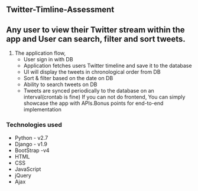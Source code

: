 ## Twitter-Timline-Assessment
## Any user to view their Twitter stream within the app and User can search, filter and sort tweets.

1. The application flow,
    * User sign in with DB
    * Application fetches users Twitter timeline and save it to the database
    * UI will display the tweets in chronological order from DB
    * Sort & filter based on the date on DB
    * Ability to search tweets on DB
    * Tweets are synced periodically to the database on an interval(crontab is fine)  If you can not do frontend, You can simply showcase the app with APIs.Bonus points for end-to-end implementation

### Technologies used
   * Python - v2.7
   * Django - v1.9
   * BootStrap -v4
   * HTML 
   * CSS
   * JavaScript
   * jQuery
   * Ajax
